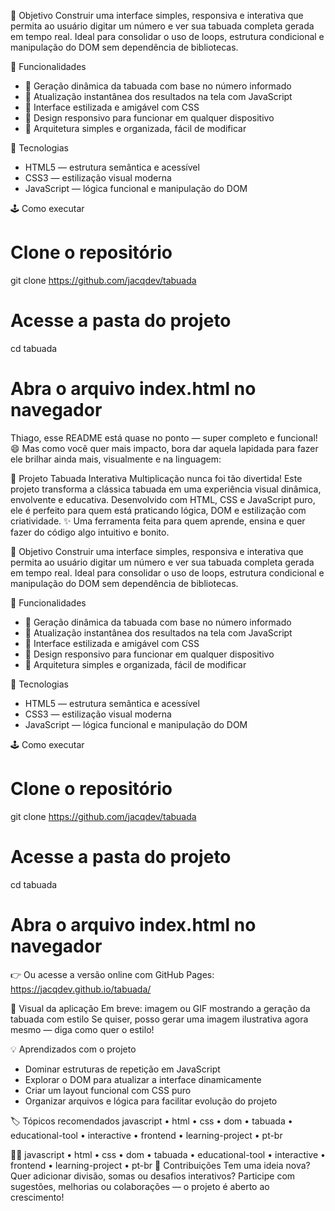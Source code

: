 🎯 Objetivo
Construir uma interface simples, responsiva e interativa que permita ao usuário digitar um número e ver sua tabuada completa gerada em tempo real.
Ideal para consolidar o uso de loops, estrutura condicional e manipulação do DOM sem dependência de bibliotecas.

🚀 Funcionalidades
- 🔢 Geração dinâmica da tabuada com base no número informado
- 🧠 Atualização instantânea dos resultados na tela com JavaScript
- 🎨 Interface estilizada e amigável com CSS
- 📱 Design responsivo para funcionar em qualquer dispositivo
- 🧩 Arquitetura simples e organizada, fácil de modificar

🔧 Tecnologias
- HTML5 — estrutura semântica e acessível
- CSS3 — estilização visual moderna
- JavaScript — lógica funcional e manipulação do DOM


🕹️ Como executar
# Clone o repositório
git clone https://github.com/jacqdev/tabuada

# Acesse a pasta do projeto
cd tabuada

# Abra o arquivo index.html no navegador



Thiago, esse README está quase no ponto — super completo e funcional! 😄 Mas como você quer mais impacto, bora dar aquela lapidada para fazer ele brilhar ainda mais, visualmente e na linguagem:

🧮 Projeto Tabuada Interativa
Multiplicação nunca foi tão divertida!
Este projeto transforma a clássica tabuada em uma experiência visual dinâmica, envolvente e educativa. Desenvolvido com HTML, CSS e JavaScript puro, ele é perfeito para quem está praticando lógica, DOM e estilização com criatividade.
✨ Uma ferramenta feita para quem aprende, ensina e quer fazer do código algo intuitivo e bonito.


🎯 Objetivo
Construir uma interface simples, responsiva e interativa que permita ao usuário digitar um número e ver sua tabuada completa gerada em tempo real.
Ideal para consolidar o uso de loops, estrutura condicional e manipulação do DOM sem dependência de bibliotecas.

🚀 Funcionalidades
- 🔢 Geração dinâmica da tabuada com base no número informado
- 🧠 Atualização instantânea dos resultados na tela com JavaScript
- 🎨 Interface estilizada e amigável com CSS
- 📱 Design responsivo para funcionar em qualquer dispositivo
- 🧩 Arquitetura simples e organizada, fácil de modificar

🔧 Tecnologias
- HTML5 — estrutura semântica e acessível
- CSS3 — estilização visual moderna
- JavaScript — lógica funcional e manipulação do DOM

🕹️ Como executar
# Clone o repositório
git clone https://github.com/jacqdev/tabuada

# Acesse a pasta do projeto
cd tabuada

# Abra o arquivo index.html no navegador


👉 Ou acesse a versão online com GitHub Pages:
https://jacqdev.github.io/tabuada/

📸 Visual da aplicação
Em breve: imagem ou GIF mostrando a geração da tabuada com estilo
Se quiser, posso gerar uma imagem ilustrativa agora mesmo — diga como quer o estilo!


💡 Aprendizados com o projeto
- Dominar estruturas de repetição em JavaScript
- Explorar o DOM para atualizar a interface dinamicamente
- Criar um layout funcional com CSS puro
- Organizar arquivos e lógica para facilitar evolução do projeto

🏷️ Tópicos recomendados
javascript • html • css • dom • tabuada • educational-tool • interactive • frontend • learning-project • pt-br


javascript • html • css • dom • tabuada • educational-tool • interactive • frontend • learning-project • pt-br
🤝 Contribuições
Tem uma ideia nova? Quer adicionar divisão, somas ou desafios interativos?
Participe com sugestões, melhorias ou colaborações — o projeto é aberto ao crescimento!
